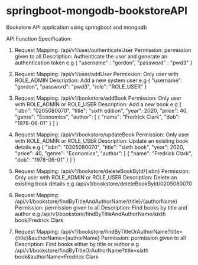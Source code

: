# springboot-mongodb-bookstoreAPI

Bookstore API application using springboot and mongodb

API Function Specification:
1. Request Mapping: /api/v1/user/authenticateUser
Permission: permission given to all
Description: Authenticate the user and generate an authentication token
e.g
{
  "username" : "gordon",
  "password" : "pwd3"
}

2. Request Mapping: /api/v1/user/addUser
Permission: Only user with ROLE_ADMIN
Description: Add a new system user
e.g
{
  "username": "gordon",
  "password": "pwd3",
  "role": "ROLE_USER"
}

3. Request Mapping: /api/v1/bookstore/addBook
Permission: Only user with ROLE_ADMIN or ROLE_USER
Description: Add a new book
e.g
{
    "isbn": "0205080070",
    "title": "sixth edition",
    "year": 2020,
    "price": 40,
    "genre": "Economics",
    "author": [
      {
        "name": "Fredrick Clark",
        "dob": "1978-06-01"
      }
    ]
  }

4. Request Mapping: /api/v1/bookstore/updateBook
Permission: Only user with ROLE_ADMIN or ROLE_USER
Description: Update an existing book details
e.g
{
    "isbn": "0205080070",
    "title": "sixth book",
    "year": 2020,
    "price": 40,
    "genre": "Economics",
    "author": [
      {
        "name": "Fredrick Clark",
        "dob": "1978-06-01"
      }
    ]
  }

5. Request Mapping: /api/v1/bookstore/deleteBookById/{isbn}
Permission: Only user with ROLE_ADMIN or ROLE_USER
Description: Delete an existing book details
e.g
/api/v1/bookstore/deleteBookById/0205080070

6. Request Mapping: /api/v1/bookstore/findByTitleAndAuthorName/{title}/{authorName}
Permission: permission given to all
Description: Find books by title and author
e.g
/api/v1/bookstore/findByTitleAndAuthorName/sixth book/Fredrick Clark

7. Request Mapping: /api/v1/bookstore/findByTitleOrAuthorName?title={title}&authorName={authorName}
Permission: permission given to all
Description: Find books either by title or author
e.g
/api/v1/bookstore/findByTitleOrAuthorName?title=sixth book&authorName=Fredrick Clark